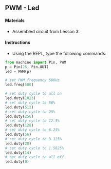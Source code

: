 ## PWM - Led

#### Materials
 - Assembled circuit from Lesson 3

#### Instructions
 - Using the REPL, type the following commands:
```Python
from machine import Pin, PWM
p = Pin(26, Pin.OUT)
led = PWM(p)

# set PWM frequency 500Hz
led.freq(500)

# set duty cycle to all on
led.duty(1023)
# set duty cycle to 50%
led.duty(512)
# set duty cycle to 25%
led.duty(256)
# set duty cycle to 12.5%
led.duty(128)
# set duty cycle to 6.25%
led.duty(56)
# set duty cycle to 3.125%
led.duty(28)
# set duty cycle to 1.5625%
led.duty(14)
# set duty cycle to all off
led.duty(0)
```
